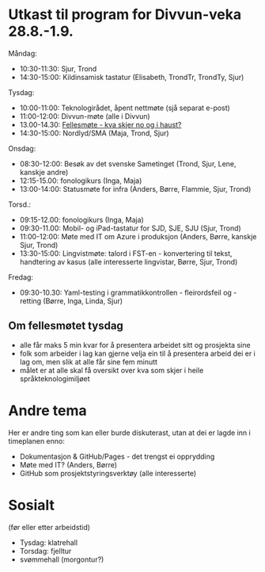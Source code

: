 # Utkast til program for Divvun-veka 28.8.-1.9.

Måndag:
- 10:30-11:30: Sjur, Trond
- 14:30-15:00: Kildinsamisk tastatur (Elisabeth, TrondTr, TrondTy, Sjur)

Tysdag:
- 10:00-11:00: Teknologirådet, åpent nettmøte (sjå separat e-post)
- 11:00-12:00: Divvun-møte (alle i Divvun)
- 13.00-14.30: [Fellesmøte - kva skjer no og i haust?](2023-v35-Tromsø-29.08._felles.md)
- 14:30-15:00: Nordlyd/SMA (Maja, Trond, Sjur)

Onsdag:
- 08:30-12:00: Besøk av det svenske Sametinget (Trond, Sjur, Lene, kanskje andre)
- 12:15-15.00: fonologikurs (Inga, Maja)
- 13:00-14:00: Statusmøte for infra (Anders, Børre, Flammie, Sjur, Trond)

Torsd.:
- 09:15-12.00: fonologikurs (Inga, Maja)
- 09:30-11.00: Mobil- og iPad-tastatur for SJD, SJE, SJU (Sjur, Trond)
- 11:00-12:00: Møte med IT om Azure i produksjon (Anders, Børre, kanskje Sjur, Trond)
- 13:30-15:00: Lingvistmøte: talord i FST-en - konvertering til tekst, handtering av kasus (alle interesserte lingvistar, Børre, Sjur, Trond)

Fredag:
- 09:30-10.30: Yaml-testing i grammatikkontrollen - fleirordsfeil og -retting (Børre, Inga, Linda, Sjur)

## Om fellesmøtet tysdag

- alle får maks 5 min kvar for å presentera arbeidet sitt og prosjekta sine
- folk som arbeider i lag kan gjerne velja ein til å presentera arbeid dei er i lag om, men slik at alle får sine fem minutt
- målet er at alle skal få oversikt over kva som skjer i heile språkteknologimiljøet

# Andre tema

Her er andre ting som kan eller burde diskuterast, utan at dei er lagde inn i timeplanen enno:

- Dokumentasjon & GitHub/Pages - det trengst ei opprydding
- Møte med IT? (Anders, Børre)
- GitHub som prosjektstyringsverktøy (alle interesserte)

# Sosialt

(før eller etter arbeidstid)

- Tysdag: klatrehall
- Torsdag: fjelltur
- svømmehall (morgontur?)
